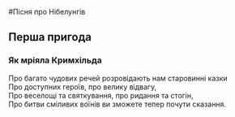#Пісня про Нібелунгів

## Перша пригода

### Як мріяла Кримхільда

Про багато чудових речей розровідають нам старовинні казки <br>
Про доступних героїв, про велику відвагу,<br>
Про веселощі та святкування, про ридання та стогін,<br>
Про битви сміливих воїнів ви зможете тепер почути сказання.<br>


